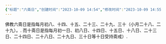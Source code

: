 ```yaml
---
{"标题":"六斋日","创建时间":"2023-10-09 14:54","修改时间":"2023-10-09 14:55","tags":["奇门遁甲","术语"],"备注":null,"其他":null,"dg-publish":true,"permalink":"/卢曼卡片盒/术语库/佛教术语/六斋日/","dgPassFrontmatter":true}
---
```



佛教六斋日是指每月初八、十四、十五、二十三、二十九、三十（小月二十八、二十九）。. 而十斋日是指每月初一日、初八日、十四日、十五日、十八日、二十三日、二十四日、二十八日、二十九日、三十日等十日受持斋戒）. 

